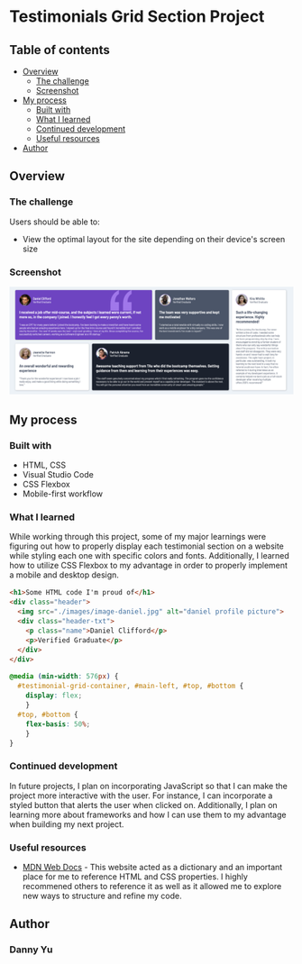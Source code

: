 # Testimonials Grid Section Project

## Table of contents

- [Overview](#overview)
  - [The challenge](#the-challenge)
  - [Screenshot](#screenshot)
- [My process](#my-process)
  - [Built with](#built-with)
  - [What I learned](#what-i-learned)
  - [Continued development](#continued-development)
  - [Useful resources](#useful-resources)
- [Author](#author)

## Overview

### The challenge

Users should be able to:

- View the optimal layout for the site depending on their device's screen size

### Screenshot

![Desktop Version](./desktop-version.png)

## My process

### Built with

- HTML, CSS
- Visual Studio Code
- CSS Flexbox
- Mobile-first workflow

### What I learned

While working through this project, some of my major learnings were figuring out how to properly display each testimonial section on a website while styling each one with specific colors and fonts. Additionally, I learned how to utilize CSS Flexbox to my advantage in order to properly implement a mobile and desktop design.

```html
<h1>Some HTML code I'm proud of</h1>
<div class="header">
  <img src="./images/image-daniel.jpg" alt="daniel profile picture">
  <div class="header-txt">
    <p class="name">Daniel Clifford</p>
    <p>Verified Graduate</p>
  </div>
</div>
```
```css
@media (min-width: 576px) {
  #testimonial-grid-container, #main-left, #top, #bottom {
    display: flex;
    }
  #top, #bottom {
    flex-basis: 50%;
    }
}
```

### Continued development

In future projects, I plan on incorporating JavaScript so that I can make the project more interactive with the user. For instance, I can incorporate a styled button that alerts the user when clicked on. Additionally, I plan on learning more about frameworks and how I can use them to my advantage when building my next project.

### Useful resources

- [MDN Web Docs](https://developer.mozilla.org/en-US/) - This website acted as a dictionary and an important place for me to reference HTML and CSS properties. I highly recommened others to reference it as well as it allowed me to explore new ways to structure and refine my code.

## Author

### Danny Yu

